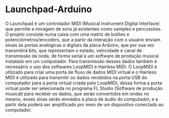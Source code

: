 # Launchpad-Arduino

O Launchpad é um controlador MIDI (Musical Instrument Digital Interface) que permite a mixagem de sons já existentes como samples e percussões. O projeto consiste numa caixa com uma matriz de botões e potenciômetros/encoders, que a partir da interação com o usuário enviam sinais às portas analógicas e digitais da placa Arduino, que por sua vez transmitirá bits, que representam o estado, velocidade e canal de transmissão da onda, de forma serial à um software de produção musical instalado em um computador. Para transmissão desses dados também é necessário o uso dos softwares LoopMIDI e Hairless MIDI. O LoopMIDI é utilizado para criar uma porta de fluxo de dados MIDI virtual e o Hairless MIDI é utilizado para transmitir os dados recebidos na porta USB do computador para a porta virtual criada pelo LoopMIDI, dessa forma a porta virtual pode ser selecionada no programa FL Studio (Software de produção musical) para receber os dados, que serão convertidos em ondas no mesmo, esses sinas serão enviados à placa de áudio do computador, e a partir dela poderá ser amplificado por meio de um dispositivo conectado ao computador.
